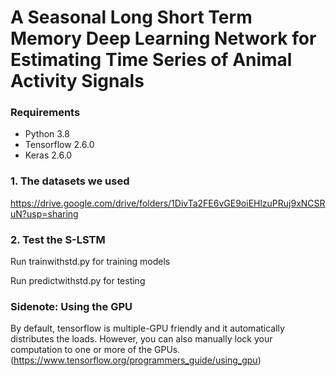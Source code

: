 # A Seasonal Long Short Term Memory Deep Learning Network for Estimating Time Series of Animal Activity Signals
### Requirements
- Python 3.8
- Tensorflow 2.6.0
- Keras 2.6.0

### 1. The datasets we used
https://drive.google.com/drive/folders/1DivTa2FE6vGE9oiEHlzuPRuj9xNCSRuN?usp=sharing

### 2. Test the S-LSTM
Run trainwithstd.py for training models

Run predictwithstd.py for testing

### Sidenote: Using the GPU
By default, tensorflow is multiple-GPU friendly and it automatically distributes the loads. However, you can also manually lock your computation to one or more of the GPUs. (https://www.tensorflow.org/programmers_guide/using_gpu)
